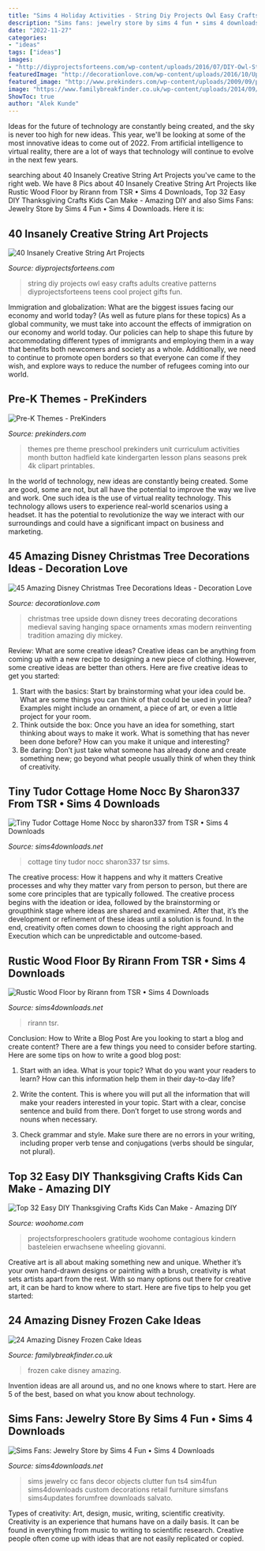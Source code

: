 ```yaml
---
title: "Sims 4 Holiday Activities - String Diy Projects Owl Easy Crafts Adults Creative Patterns Diyprojectsforteens Teens Cool Project Gifts Fun"
description: "Sims fans: jewelry store by sims 4 fun • sims 4 downloads"
date: "2022-11-27"
categories:
- "ideas"
tags: ["ideas"]
images:
- "http://diyprojectsforteens.com/wp-content/uploads/2016/07/DIY-Owl-String-Art.jpg"
featuredImage: "http://decorationlove.com/wp-content/uploads/2016/10/Upside-Down-Christmas-Tree-1.jpg"
featured_image: "http://www.prekinders.com/wp-content/uploads/2009/09/prekpreschoolthemes.png"
image: "https://www.familybreakfinder.co.uk/wp-content/uploads/2014/09/F12-1.jpg"
ShowToc: true
author: "Alek Kunde"
---
```



Ideas for the future of technology are constantly being created, and the sky is never too high for new ideas. This year, we'll be looking at some of the most innovative ideas to come out of 2022. From artificial intelligence to virtual reality, there are a lot of ways that technology will continue to evolve in the next few years.

	

		
searching about 40 Insanely Creative String Art Projects you've came to the right web. We have 8 Pics about 40 Insanely Creative String Art Projects like Rustic Wood Floor by Rirann from TSR • Sims 4 Downloads, Top 32 Easy DIY Thanksgiving Crafts Kids Can Make - Amazing DIY and also Sims Fans: Jewelry Store by Sims 4 Fun • Sims 4 Downloads. Here it is:
		
    
## 40 Insanely Creative String Art Projects

<img loading=lazy src="http://diyprojectsforteens.com/wp-content/uploads/2016/07/DIY-Owl-String-Art.jpg" onerror="this.onerror=null;this.src='https://tse3.mm.bing.net/th?id=OIP.aYi04Tv7VHYfAJnVr7AqbQHaLJ&amp;pid=15.1';" alt="40 Insanely Creative String Art Projects">

_Source: diyprojectsforteens.com_

>string diy projects owl easy crafts adults creative patterns diyprojectsforteens teens cool project gifts fun. 

	

Immigration and globalization: What are the biggest issues facing our economy and world today? (As well as future plans for these topics)
As a global community, we must take into account the effects of immigration on our economy and world today. Our policies can help to shape this future by accommodating different types of immigrants and employing them in a way that benefits both newcomers and society as a whole. Additionally, we need to continue to promote open borders so that everyone can come if they wish, and explore ways to reduce the number of refugees coming into our world.

    
## Pre-K Themes - PreKinders

<img loading=lazy src="http://www.prekinders.com/wp-content/uploads/2009/09/prekpreschoolthemes.png" onerror="this.onerror=null;this.src='https://tse1.mm.bing.net/th?id=OIP.S7cGTcGP7fQTVOnqQXs9OAHaO0&amp;pid=15.1';" alt="Pre-K Themes - PreKinders">

_Source: prekinders.com_

>themes pre theme preschool prekinders unit curriculum activities month button hadfield kate kindergarten lesson plans seasons prek 4k clipart printables. 

	

In the world of technology, new ideas are constantly being created. Some are good, some are not, but all have the potential to improve the way we live and work. One such idea is the use of virtual reality technology. This technology allows users to experience real-world scenarios using a headset. It has the potential to revolutionize the way we interact with our surroundings and could have a significant impact on business and marketing.

    
## 45 Amazing Disney Christmas Tree Decorations Ideas - Decoration Love

<img loading=lazy src="http://decorationlove.com/wp-content/uploads/2016/10/Upside-Down-Christmas-Tree-1.jpg" onerror="this.onerror=null;this.src='https://tse4.mm.bing.net/th?id=OIP.Hmxp8l1ZkBugJ5h3NeiiXwHaKF&amp;pid=15.1';" alt="45 Amazing Disney Christmas Tree Decorations Ideas - Decoration Love">

_Source: decorationlove.com_

>christmas tree upside down disney trees decorating decorations medieval saving hanging space ornaments xmas modern reinventing tradition amazing diy mickey. 

	

Review: What are some creative ideas?
Creative ideas can be anything from coming up with a new recipe to designing a new piece of clothing. However, some creative ideas are better than others. Here are five creative ideas to get you started: 
1. Start with the basics: Start by brainstorming what your idea could be. What are some things you can think of that could be used in your idea? Examples might include an ornament, a piece of art, or even a little project for your room. 
2. Think outside the box: Once you have an idea for something, start thinking about ways to make it work. What is something that has never been done before? How can you make it unique and interesting? 
3. Be daring: Don’t just take what someone has already done and create something new; go beyond what people usually think of when they think of creativity.

    
## Tiny Tudor Cottage Home Nocc By Sharon337 From TSR • Sims 4 Downloads

<img loading=lazy src="https://sims4downloads.net/wp-content/uploads/2020/08/Tiny-Tudor-Cottage-Nocc.jpg" onerror="this.onerror=null;this.src='https://tse3.mm.bing.net/th?id=OIP.vF_EoEsjmWlgTGod3zswJQHaFj&amp;pid=15.1';" alt="Tiny Tudor Cottage Home Nocc by sharon337 from TSR • Sims 4 Downloads">

_Source: sims4downloads.net_

>cottage tiny tudor nocc sharon337 tsr sims. 

	

The creative process: How it happens and why it matters
Creative processes and why they matter vary from person to person, but there are some core principles that are typically followed. The creative process begins with the ideation or idea, followed by the brainstorming or groupthink stage where ideas are shared and examined. After that, it’s the development or refinement of these ideas until a solution is found. In the end, creativity often comes down to choosing the right approach and Execution which can be unpredictable and outcome-based.

    
## Rustic Wood Floor By Rirann From TSR • Sims 4 Downloads

<img loading=lazy src="https://sims4downloads.net/wp-content/uploads/2020/10/Rustic-Wood-Floor.jpg" onerror="this.onerror=null;this.src='https://tse3.mm.bing.net/th?id=OIP.9qh_ewKvvlfcJ1LY6g7PawHaFj&amp;pid=15.1';" alt="Rustic Wood Floor by Rirann from TSR • Sims 4 Downloads">

_Source: sims4downloads.net_

>rirann tsr. 

	

Conclusion: How to Write a Blog Post
Are you looking to start a blog and create content? There are a few things you need to consider before starting. Here are some tips on how to write a good blog post:
1. Start with an idea. What is your topic? What do you want your readers to learn? How can this information help them in their day-to-day life?

2. Write the content. This is where you will put all the information that will make your readers interested in your topic. Start with a clear, concise sentence and build from there. Don’t forget to use strong words and nouns when necessary.

3. Check grammar and style. Make sure there are no errors in your writing, including proper verb tense and conjugations (verbs should be singular, not plural).

    
## Top 32 Easy DIY Thanksgiving Crafts Kids Can Make - Amazing DIY

<img loading=lazy src="https://www.woohome.com/wp-content/uploads/2013/11/Thanksgiving-Crafts-Kids-Can-Make-29.jpg" onerror="this.onerror=null;this.src='https://tse1.mm.bing.net/th?id=OIP.sKiBbTtZrke5txgb334BhwHaKS&amp;pid=15.1';" alt="Top 32 Easy DIY Thanksgiving Crafts Kids Can Make - Amazing DIY">

_Source: woohome.com_

>projectsforpreschoolers gratitude woohome contagious kindern basteleien erwachsene wheeling giovanni. 

	

Creative art is all about making something new and unique. Whether it’s your own hand-drawn designs or painting with a brush, creativity is what sets artists apart from the rest. With so many options out there for creative art, it can be hard to know where to start. Here are five tips to help you get started: 

    
## 24 Amazing Disney Frozen Cake Ideas

<img loading=lazy src="https://www.familybreakfinder.co.uk/wp-content/uploads/2014/09/F12-1.jpg" onerror="this.onerror=null;this.src='https://tse2.mm.bing.net/th?id=OIP.KiefoGCm1s3kb8Wv0L0-hQHaLH&amp;pid=15.1';" alt="24 Amazing Disney Frozen Cake Ideas">

_Source: familybreakfinder.co.uk_

>frozen cake disney amazing. 

	

Invention ideas are all around us, and no one knows where to start. Here are 5 of the best, based on what you know about technology. 

    
## Sims Fans: Jewelry Store By Sims 4 Fun • Sims 4 Downloads

<img loading=lazy src="https://sims4downloads.net/wp-content/uploads/2015/07/99.jpg" onerror="this.onerror=null;this.src='https://tse4.mm.bing.net/th?id=OIP.8z50RHcgBriSQ5woxJwbUAHaFj&amp;pid=15.1';" alt="Sims Fans: Jewelry Store by Sims 4 Fun • Sims 4 Downloads">

_Source: sims4downloads.net_

>sims jewelry cc fans decor objects clutter fun ts4 sim4fun sims4downloads custom decorations retail furniture simsfans sims4updates forumfree downloads salvato. 

	

Types of creativity: Art, design, music, writing, scientific creativity.
Creativity is an experience that humans have on a daily basis. It can be found in everything from music to writing to scientific research. Creative people often come up with ideas that are not easily replicated or copied.


